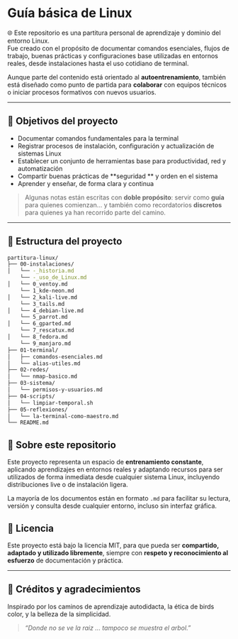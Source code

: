 # Guía básica de Linux

🌐 Este repositorio es una partitura personal de aprendizaje y dominio del entorno Linux.  
Fue creado con el propósito de documentar comandos esenciales, flujos de trabajo, buenas prácticas y configuraciones base utilizadas en entornos reales, desde instalaciones hasta el uso cotidiano de terminal.

Aunque parte del contenido está orientado al **autoentrenamiento**, también está diseñado como punto de partida para **colaborar** con equipos técnicos o iniciar procesos formativos con nuevos usuarios.

---

## 🎯 Objetivos del proyecto

- Documentar comandos fundamentales para la terminal
- Registrar procesos de instalación, configuración y actualización de sistemas Linux
- Establecer un conjunto de herramientas base para productividad, red y automatización
- Compartir buenas prácticas de **seguridad ** y orden en el sistema
- Aprender y enseñar, de forma clara y continua

> Algunas notas están escritas con **doble propósito**: servir como **guía** para quienes comienzan... y también como recordatorios **discretos** para quienes ya han recorrido parte del camino.

---

## 🧩 Estructura del proyecto

```bash
partitura-linux/
├── 00-instalaciones/
│   └── -_historia.md
    └── -_uso_de_Linux.md
│   └── 0_ventoy.md
    └── 1_kde-neon.md
│   └── 2_kali-live.md
    └── 3_tails.md
│   └── 4_debian-live.md
    └── 5_parrot.md
│   └── 6_gparted.md
    └── 7_rescatux.md
│   └── 8_fedora.md
    └── 9_manjaro.md                   
├── 01-terminal/
│   ├── comandos-esenciales.md
│   └── alias-utiles.md
├── 02-redes/
│   └── nmap-basico.md
├── 03-sistema/
│   └── permisos-y-usuarios.md
├── 04-scripts/
│   └── limpiar-temporal.sh
├── 05-reflexiones/
│   └── la-terminal-como-maestro.md
└── README.md
```

## 🧠 Sobre este repositorio

Este proyecto representa un espacio de **entrenamiento constante**, aplicando aprendizajes en entornos reales y adaptando recursos para ser utilizados de forma inmediata desde cualquier sistema Linux, incluyendo distribuciones live o de instalación ligera.

La mayoría de los documentos están en formato `.md` para facilitar su lectura, versión y consulta desde cualquier entorno, incluso sin interfaz gráfica.

## 📜 Licencia

Este proyecto está bajo la licencia MIT, para que pueda ser **compartido, adaptado y utilizado libremente**, siempre con **respeto y reconocimiento al esfuerzo** de documentación y práctica.

---

## 🙌 Créditos y agradecimientos

Inspirado por los caminos de aprendizaje autodidacta, la ética de birds color, y la belleza de la simplicidad.

> *“Donde no se ve la raiz ... tampoco se muestra el arbol.”*
